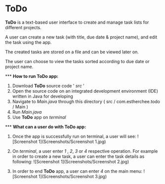 # ToDo
**ToDo**  is a text-based user interface to create and manage task lists for different  projects.

A user can  create a new task (with title, due date & project name), and edit the task using the app.

The created tasks are stored on a file and can be viewed later on. 

The user can choose to view the tasks sorted according to due date or project name.


 *** **How to run ToDo app:**

1. Download **ToDo** source code ' *src* '
2. Open the source code on an integrated development environment (IDE) written in Java for developing
3. Navigate to *Main.java* through this directory ( src / com.estherchee.todo / Main )
4. Run *Main.java*
5. Use  **ToDo** app on *terminal*

  *** **What can a user do with ToDo app:**
  1. Once the app is successfully run on terminal, a user will see: 
   ![Screenshot 1](Screenshots/Screenshot 1.jpg)
     
2. On *terminal*, a user enter *1* , *2*, *3* or *4* respective operation.
For example in order to create a new task, a user can enter the task details as following:
   ![Screenshot 1](Screenshots/Screenshot 2.jpg)
   
3. In order to end **ToDo** app, a user can enter *4* on the main menu:
   ![Screenshot 1](Screenshots/Screenshot 3.jpg)

